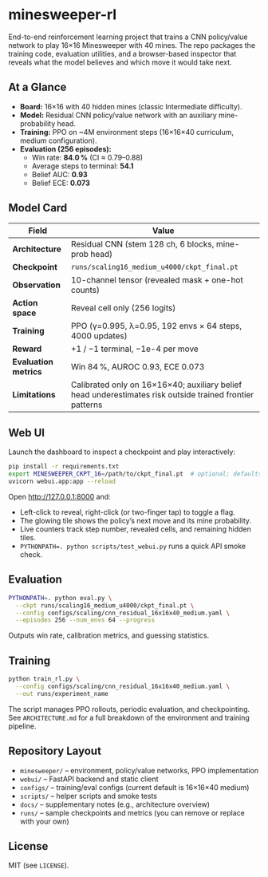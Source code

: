 # minesweeper-rl

End-to-end reinforcement learning project that trains a CNN policy/value network to play 16×16 Minesweeper with 40 mines. The repo packages the training code, evaluation utilities, and a browser-based inspector that reveals what the model believes and which move it would take next.

## At a Glance
- **Board:** 16×16 with 40 hidden mines (classic Intermediate difficulty).
- **Model:** Residual CNN policy/value network with an auxiliary mine-probability head.
- **Training:** PPO on ~4M environment steps (16×16×40 curriculum, medium configuration).
- **Evaluation (256 episodes):**
  - Win rate: **84.0 %** (CI ≈ 0.79–0.88)
  - Average steps to terminal: **54.1**
  - Belief AUC: **0.93**
  - Belief ECE: **0.073**

## Model Card
| Field | Value |
| --- | --- |
| **Architecture** | Residual CNN (stem 128 ch, 6 blocks, mine-prob head) |
| **Checkpoint** | `runs/scaling16_medium_u4000/ckpt_final.pt` |
| **Observation** | 10-channel tensor (revealed mask + one-hot counts) |
| **Action space** | Reveal cell only (256 logits) |
| **Training** | PPO (γ=0.995, λ=0.95, 192 envs × 64 steps, 4000 updates) |
| **Reward** | +1 / −1 terminal, −1e-4 per move |
| **Evaluation metrics** | Win 84 %, AUROC 0.93, ECE 0.073 |
| **Limitations** | Calibrated only on 16×16×40; auxiliary belief head underestimates risk outside trained frontier patterns |

## Web UI
Launch the dashboard to inspect a checkpoint and play interactively:
```bash
pip install -r requirements.txt
export MINESWEEPER_CKPT_16=/path/to/ckpt_final.pt  # optional; defaults to repo checkpoint
uvicorn webui.app:app --reload
```
Open http://127.0.0.1:8000 and:
- Left-click to reveal, right-click (or two-finger tap) to toggle a flag.
- The glowing tile shows the policy’s next move and its mine probability.
- Live counters track step number, revealed cells, and remaining hidden tiles.
- `PYTHONPATH=. python scripts/test_webui.py` runs a quick API smoke check.

## Evaluation
```bash
PYTHONPATH=. python eval.py \
  --ckpt runs/scaling16_medium_u4000/ckpt_final.pt \
  --config configs/scaling/cnn_residual_16x16x40_medium.yaml \
  --episodes 256 --num_envs 64 --progress
```
Outputs win rate, calibration metrics, and guessing statistics.

## Training
```bash
python train_rl.py \
  --config configs/scaling/cnn_residual_16x16x40_medium.yaml \
  --out runs/experiment_name
```
The script manages PPO rollouts, periodic evaluation, and checkpointing. See `ARCHITECTURE.md` for a full breakdown of the environment and training pipeline.

## Repository Layout
- `minesweeper/` – environment, policy/value networks, PPO implementation
- `webui/` – FastAPI backend and static client
- `configs/` – training/eval configs (current default is 16×16×40 medium)
- `scripts/` – helper scripts and smoke tests
- `docs/` – supplementary notes (e.g., architecture overview)
- `runs/` – sample checkpoints and metrics (you can remove or replace with your own)

## License
MIT (see `LICENSE`).
